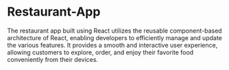 # Restaurant-App
The restaurant app built using React utilizes the reusable component-based architecture of React, enabling developers to efficiently manage and update the various features. It provides a smooth and interactive user experience, allowing customers to explore, order, and enjoy their favorite food conveniently from their devices.
